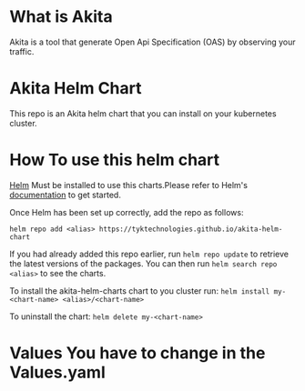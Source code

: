 # What is Akita 

Akita is a tool that generate Open Api Specification (OAS) by observing your traffic.

# Akita Helm Chart

This repo is an  Akita helm chart that you can install on your kubernetes cluster.

# How To use this helm chart

 [Helm](https://helm.sh) Must be installed to use this charts.Please refer to
 Helm's [documentation](https://helm.sh/docs) to get started.

Once Helm has been set up correctly, add the repo as follows:

`helm repo add <alias> https://tyktechnologies.github.io/akita-helm-chart`

If you had already added this repo earlier, run `helm repo update` to retrieve
 the latest versions of the packages.  You can then run `helm search repo
 <alias>` to see the charts.

To install the akita-helm-charts chart  to you cluster run:
`helm install my-<chart-name> <alias>/<chart-name>`

To uninstall the chart:
`helm delete my-<chart-name>`

# Values You have to change in the Values.yaml